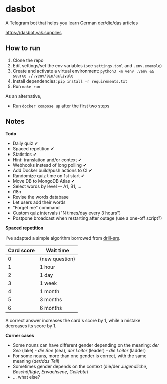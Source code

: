 # dasbot
A Telegram bot that helps you learn German der/die/das articles

https://dasbot.yak.supplies


## How to run
1. Clone the repo
2. Edit settings/set the env variables (see `settings.toml` and `.env.example`)
3. Create and activate a virtual environment: `python3 -m venv .venv && source ./.venv/bin/activate`
4. Install dependencies: `pip install -r requirements.txt`
5. Run `make run`

As an alternative,
- Run `docker compose up` after the first two steps

## Notes

**Todo**
- Daily quiz ✔
- Spaced repetition ✔
- Statistics ✔
- Hint: translation and/or context ✔
- Webhooks instead of long polling ✔
- Add Docker build/push actions to CI ✔
- Randomize quiz time on 1st start ✔
- Move DB to MongoDB Atlas ✔
- Select words by level -- A1, B1, ...
- i18n
- Revise the words database
- Let users add their words
- "Forget me" command
- Custom quiz intervals ("N times/day every 3 hours")
- Postpone broadcast when restarting after outage (use a one-off script?)

**Spaced repetition**

I've adapted a simple algorithm borrowed from [drill-srs](https://github.com/rr-/drill).

Card score | Wait time
---------- | ---------
0          | (new question)
1          | 1 hour
2          | 1 day
3          | 1 week
4          | 1 month
5          | 3 months
6          | 6 months

A correct answer increases the card's score by 1, while a mistake decreases its score by 1.

**Сorner cases**
- Some nouns can have different gender depending on the meaning: *der See* (lake) - *die See* (sea), *der Leiter* (leader) - *die Leiter* (ladder)
- For some nouns, more than one gender is correct, with the same meaning (*der/das Teil*)
- Sometimes gender depends on the context (die/der *Jugendliche*, *Beschäftigte*, *Erwachsene*, *Geliebte*)
- ... what else?
